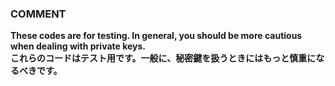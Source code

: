 ### COMMENT

**These codes are for testing. In general, you should be more cautious when dealing with private keys.**  
**これらのコードはテスト用です。一般に、秘密鍵を扱うときにはもっと慎重になるべきです。**
